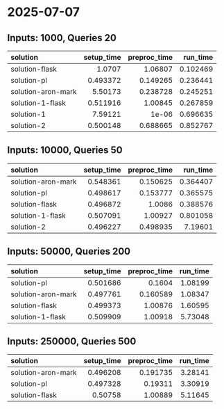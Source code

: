 # 2025-07-07

## Inputs: 1000, Queries 20

| solution           |   setup_time |   preproc_time |   run_time |
|:-------------------|-------------:|---------------:|-----------:|
| solution-flask     |     1.0707   |       1.06807  |   0.102469 |
| solution-pl        |     0.493372 |       0.149265 |   0.236441 |
| solution-aron-mark |     5.50173  |       0.238728 |   0.245251 |
| solution-1-flask   |     0.511916 |       1.00845  |   0.267859 |
| solution-1         |     7.59121  |       1e-06    |   0.696635 |
| solution-2         |     0.500148 |       0.688665 |   0.852767 |

## Inputs: 10000, Queries 50

| solution           |   setup_time |   preproc_time |   run_time |
|:-------------------|-------------:|---------------:|-----------:|
| solution-aron-mark |     0.548361 |       0.150625 |   0.364407 |
| solution-pl        |     0.498617 |       0.153777 |   0.365575 |
| solution-flask     |     0.496872 |       1.0086   |   0.388576 |
| solution-1-flask   |     0.507091 |       1.00927  |   0.801058 |
| solution-2         |     0.496227 |       0.498935 |   7.19601  |

## Inputs: 50000, Queries 200

| solution           |   setup_time |   preproc_time |   run_time |
|:-------------------|-------------:|---------------:|-----------:|
| solution-pl        |     0.501686 |       0.1604   |    1.08199 |
| solution-aron-mark |     0.497761 |       0.160589 |    1.08347 |
| solution-flask     |     0.499373 |       1.00876  |    1.60595 |
| solution-1-flask   |     0.509909 |       1.00918  |    5.73048 |

## Inputs: 250000, Queries 500

| solution           |   setup_time |   preproc_time |   run_time |
|:-------------------|-------------:|---------------:|-----------:|
| solution-aron-mark |     0.496208 |       0.191735 |    3.28141 |
| solution-pl        |     0.497328 |       0.19311  |    3.30919 |
| solution-flask     |     0.50758  |       1.00889  |    5.11645 |